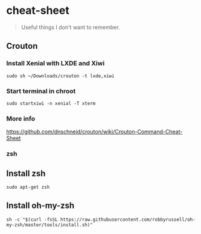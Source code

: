 # cheat-sheet

> Useful things I don't want to remember.

## Crouton

### Install Xenial with LXDE and Xiwi

```
sudo sh ~/Downloads/crouton -t lxde,xiwi
```

### Start terminal in chroot

```
sudo startxiwi -n xenial -T xterm
```

### More info

https://github.com/dnschneid/crouton/wiki/Crouton-Command-Cheat-Sheet


### zsh

## Install zsh

```
sudo apt-get zsh

```

## Install oh-my-zsh

```
sh -c "$(curl -fsSL https://raw.githubusercontent.com/robbyrussell/oh-my-zsh/master/tools/install.sh)"
```

